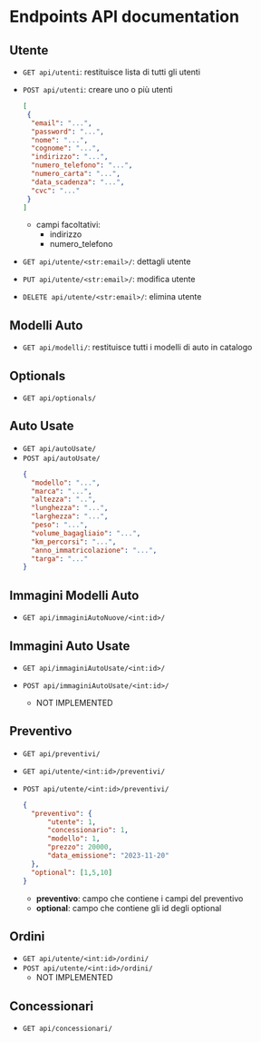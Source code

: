 # Endpoints API documentation

## Utente

- `GET api/utenti`: restituisce lista di tutti gli utenti
- `POST api/utenti`: creare uno o più utenti

    ```json
    [
     {
      "email": "...",
      "password": "...",
      "nome": "...",
      "cognome": "...",
      "indirizzo": "...",
      "numero_telefono": "...",
      "numero_carta": "...",
      "data_scadenza": "...",
      "cvc": "..."
     }
   ]
  ```
    - campi facoltativi:
        - indirizzo
        - numero_telefono
- `GET api/utente/<str:email>/`: dettagli utente
- `PUT api/utente/<str:email>/`: modifica utente
- `DELETE api/utente/<str:email>/`: elimina utente

## Modelli Auto

- `GET api/modelli/`: restituisce tutti i modelli di auto in catalogo

## Optionals

- `GET api/optionals/`

## Auto Usate

- `GET api/autoUsate/`
- `POST api/autoUsate/`
    ```json
    {
      "modello": "...",
      "marca": "...",
      "altezza": "..",
      "lunghezza": "...",
      "larghezza": "...",
      "peso": "...",
      "volume_bagagliaio": "...",
      "km_percorsi": "...",
      "anno_immatricolazione": "...",
      "targa": "..."
    } 
    ```

## Immagini Modelli Auto

- `GET api/immaginiAutoNuove/<int:id>/`

## Immagini Auto Usate

- `GET api/immaginiAutoUsate/<int:id>/`
- `POST api/immaginiAutoUsate/<int:id>/`
    - NOT IMPLEMENTED

  [//]: # (TODO: not implemented)

## Preventivo

- `GET api/preventivi/`
- `GET api/utente/<int:id>/preventivi/`
- `POST api/utente/<int:id>/preventivi/`
    ```json
    {
      "preventivo": {
          "utente": 1,
          "concessionario": 1,
          "modello": 1,
          "prezzo": 20000,
          "data_emissione": "2023-11-20"
      },
      "optional": [1,5,10]
    }
    ```

    - **preventivo**: campo che contiene i campi del preventivo
    - **optional**: campo che contiene gli id degli optional

## Ordini

- `GET api/utente/<int:id>/ordini/`
- `POST api/utente/<int:id>/ordini/`
    - NOT IMPLEMENTED

## Concessionari

- `GET api/concessionari/`